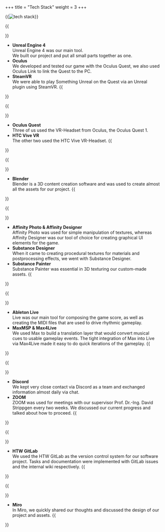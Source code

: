 +++
title = "Tech Stack"
weight = 3
+++

{{<image src="tech-stack.jpg" alt="tech stack">}}

{{<section title="Development">}}
* <strong>Unreal Engine 4</strong><br>
Unreal Engine 4 was our main tool.<br> We built our project and put all small parts together as one.
* <strong>Oculus</strong><br>
We developed and tested our game with the Oculus Quest, we also used Oculus Link to link the Quest to the PC.
* <strong>SteamVR</strong><br>
We were able to play Something Unreal on the Quest via an Unreal plugin using SteamVR.
{{</section>}}

{{<section title="Hardware">}}
* <strong>Oculus Quest</strong><br>
Three of us used the VR-Headset from Oculus, the Oculus Quest 1.
* <strong>HTC Vive VR</strong><br>
The other two used the HTC Vive VR-Headset.
{{</section>}}

{{<section title="Modeling">}}
* <strong>Blender</strong><br>
Blender is a 3D content creation software and was used to create almost all the assets for our project.
{{</section>}}

{{<section title="Texturing">}}
* <strong>Affinity Photo & Affinity Designer</strong><br>
Affinity Photo was used for simple manipulation of textures, whereas Affinity Designer was our tool of choice for creating graphical UI elements for the game.
* <strong>Substance Designer</strong><br>
When it came to creating procedural textures for materials and postprocessing effects, we went with Substance Designer.
* <strong>Substance Painter</strong><br>
Substance Painter was essential in 3D texturing our custom-made assets.
{{</section>}}

{{<section title="Audio">}}
* <strong>Ableton Live</strong><br>
Live was our main tool for composing the game score, as well as creating the MIDI files that are used to drive rhythmic gameplay.
* <strong>MaxMSP & Max4Live</strong><br>
We used Max to build a translation layer that would convert musical cues to usable gameplay events. The tight integration of Max into Live via Max4Live made it easy to do quick iterations of the gameplay.
{{</section>}}

{{<section title="Communication">}}
* <strong>Discord</strong><br>
We kept very close contact via Discord as a team and exchanged information almost daily via chat.
* <strong>ZOOM</strong><br>
ZOOM was used for meetings with our supervisor Prof. Dr.-Ing. David Strippgen every two weeks. We discussed our current progress and talked about how to proceed.
{{</section>}}

{{<section title="Version Control">}}
* <strong>HTW GitLab</strong><br>
We used the HTW GitLab as the version control system for our software project. Tasks and documentation were implemented with GitLab issues and the internal wiki respectively.
{{</section>}}

{{<section title="Other">}}
* <strong>Miro</strong><br>
In Miro, we quickly shared our thoughts and discussed the design of our project and assets.
{{</section>}}
